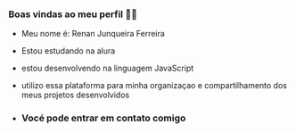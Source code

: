 ### Boas vindas ao meu perfil 👋😁

- Meu nome é: Renan Junqueira Ferreira

- Estou estudando na alura
- estou desenvolvendo na linguagem JavaScript
- utilizo essa plataforma para minha organizaçao e compartilhamento dos meus projetos desenvolvidos

- ### Vocé pode entrar em contato comigo


